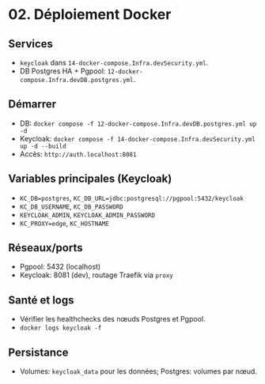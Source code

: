 # 02. Déploiement Docker

## Services
- `keycloak` dans `14-docker-compose.Infra.devSecurity.yml`.
- DB Postgres HA + Pgpool: `12-docker-compose.Infra.devDB.postgres.yml`.

## Démarrer
- DB: `docker compose -f 12-docker-compose.Infra.devDB.postgres.yml up -d`
- Keycloak: `docker compose -f 14-docker-compose.Infra.devSecurity.yml up -d --build`
- Accès: `http://auth.localhost:8081`

## Variables principales (Keycloak)
- `KC_DB=postgres`, `KC_DB_URL=jdbc:postgresql://pgpool:5432/keycloak`
- `KC_DB_USERNAME`, `KC_DB_PASSWORD`
- `KEYCLOAK_ADMIN`, `KEYCLOAK_ADMIN_PASSWORD`
- `KC_PROXY=edge`, `KC_HOSTNAME`

## Réseaux/ports
- Pgpool: 5432 (localhost)
- Keycloak: 8081 (dev), routage Traefik via `proxy`

## Santé et logs
- Vérifier les healthchecks des nœuds Postgres et Pgpool.
- `docker logs keycloak -f`

## Persistance
- Volumes: `keycloak_data` pour les données; Postgres: volumes par nœud.
